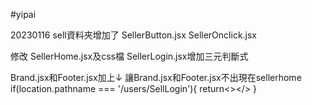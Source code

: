 #yipai

20230116
sell資料夾增加了
SellerButton.jsx
SellerOnclick.jsx

修改
SellerHome.jsx及css檔
SellerLogin.jsx增加三元判斷式

Brand.jsx和Footer.jsx加上↓
讓Brand.jsx和Footer.jsx不出現在sellerhome
if(location.pathname === '/users/SellLogin'){
    return<></>
  }
